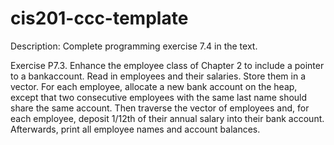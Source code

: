 # cis201-ccc-template
Description: Complete programming exercise 7.4 in the text.

Exercise P7.3. Enhance the employee class of Chapter 2 to include a pointer to a bankaccount. Read in employees and their salaries. Store them in a vector. For each employee, allocate a new bank account on the heap, except that two consecutive employees with the same last name should share the same account. Then traverse the vector of employees and, for each employee, deposit 1/12th of their annual salary into their bank account. Afterwards, print all employee names and account balances.
